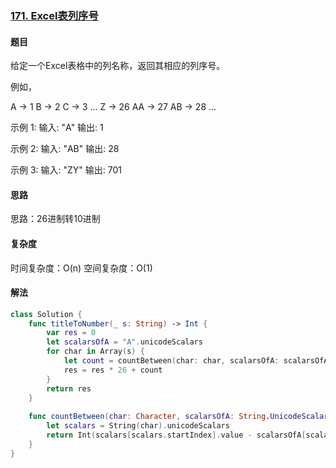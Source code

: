 ### [171. Excel表列序号](https://leetcode-cn.com/problems/excel-sheet-column-number/)

#### 题目

给定一个Excel表格中的列名称，返回其相应的列序号。

例如，

A -> 1
B -> 2
C -> 3
...
Z -> 26
AA -> 27
AB -> 28 
...

示例 1:
输入: "A"
输出: 1

示例 2:
输入: "AB"
输出: 28

示例 3: 
输入: "ZY"
输出: 701

#### 思路

思路：26进制转10进制

#### 复杂度

时间复杂度：O(n)
空间复杂度：O(1)

#### 解法

```swift
class Solution {
    func titleToNumber(_ s: String) -> Int {
        var res = 0
        let scalarsOfA = "A".unicodeScalars        
        for char in Array(s) {
            let count = countBetween(char: char, scalarsOfA: scalarsOfA)
            res = res * 26 + count
        }        
        return res
    }
    
    func countBetween(char: Character, scalarsOfA: String.UnicodeScalarView) -> Int {
        let scalars = String(char).unicodeScalars
        return Int(scalars[scalars.startIndex].value - scalarsOfA[scalarsOfA.startIndex].value) + 1
    }
}
```